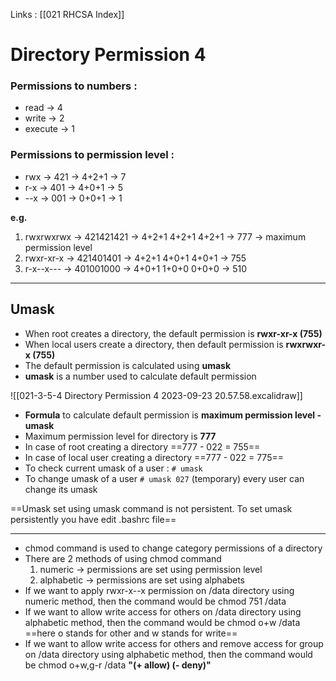 Links : [[021 RHCSA Index]]

# Directory Permission 4

### Permissions to numbers :

- read &rarr; 4
- write &rarr; 2
- execute &rarr; 1

### Permissions to permission level :

- rwx &rarr; 421 &rarr; 4+2+1 &rarr; 7
- r-x &rarr; 401 &rarr; 4+0+1 &rarr; 5
- --x &rarr; 001 &rarr; 0+0+1 &rarr; 1

**e.g.**

1. rwxrwxrwx &rarr; 421421421 &rarr; 4+2+1 4+2+1 4+2+1 &rarr; 777 &rarr; maximum permission level
2. rwxr-xr-x &rarr; 421401401 &rarr; 4+2+1 4+0+1 4+0+1 &rarr; 755
3. r-x--x--- &rarr; 401001000 &rarr; 4+0+1 1+0+0 0+0+0 &rarr; 510

---

## Umask
- When root creates a directory, the default permission is **rwxr-xr-x (755)**
- When local users create a directory, then default permission is **rwxrwxr-x (755)**
- The default permission is calculated using **umask**
- **umask** is a number used to calculate default permission

![[021-3-5-4 Directory Permission 4 2023-09-23 20.57.58.excalidraw]]

- **Formula** to calculate default permission is **maximum permission level - umask**
- Maximum permission level for directory is **777**
- In case of root creating a directory
	==777 - 022 = 755==
- In case of local user creating a directory 
	==777 - 022 = 775==
- To check current umask of a user :
	`# umask`
- To change umask of a user
	`# umask 027`  (temporary) every user can change its umask

==Umask set using umask command is not persistent. To set umask persistently you have edit .bashrc file==

---

- chmod command is used to change category permissions of a directory
- There are 2 methods of using chmod command
	1. numeric &rarr; permissions are set using permission level
	2. alphabetic &rarr; permissions are set using alphabets
- If we want to apply rwxr-x--x  permission on /data directory using numeric method, then the command would be chmod 751 /data
- If we want to allow write access for others on /data directory using alphabetic method, then the command would be chmod o+w /data ==here o stands for other and w stands for write==
- If we want to allow write access for others and remove access for group on /data directory using alphabetic method, then the command would be chmod o+w,g-r /data **"(+ allow) (- deny)"**
